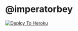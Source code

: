 #  @imperatorbey

[![Deploy To Heroku](https://www.herokucdn.com/deploy/button.svg)](https://heroku.com/deploy?template=https://github.com/XTQ05/AzeYukki)
